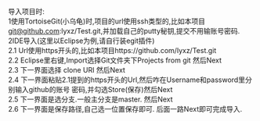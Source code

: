 
导入项目时:<br>
    1使用TortoiseGit(小乌龟)时,项目的url使用ssh类型的,比如本项目 git@github.com:lyxz/Test.git,并加载自己的putty秘钥,提交不用输账号密码. <br>
    2IDE导入(这里以Eclipse为例,请自行装egit插件)<br>
        2.1 Url使用https开头的,比如本项目https://github.com/lyxz/Test.git<br>
        2.2 Eclipse里右键,Import选择Git文件夹下Projects from git 然后Next<br>
        2.3 下一界面选择 clone URI 然后Next<br>
        2.4 下一界面粘贴2.1提到的https开头的Url,然后咋在Username和password里分别输入github的账号 密码,并勾选Store(保存)然后Next<br>
        2.5 下一界面是选分支.一般主分支是master. 然后Next<br>
        2.6 下一界面是保存路径,自己选一位置保存即可. 后面一路Next即可完成导入.
